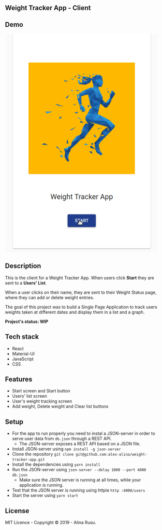 
## Weight Tracker App - Client

## Demo
![Demo - WIP](Demo.gif)

## Description

This is the client for a Weight Tracker App. When users click **Start** they are sent to a **Users' List**.

When a user clicks on their name, they are sent to their Weight Status page, where they can add or delete weight entries.

The goal of this project was to build a Single Page Application to track users weights taken at different dates and display them in a list and a graph.

**Project's status: WIP**

## Tech stack

* React
* Material-UI
* JavaScript
* CSS

## Features

* Start screen and Start button
* Users' list screen
* User's weight tracking screen
* Add weight, Delete weight and Clear list buttons

## Setup

* For the app to run properly you need to instal a JSON-server in order to serve user data from `db.json` through a REST API.
  * The JSON-server exposes a REST API based on a JSON file.
* Install JSON-server using `npm install -g json-server`
* Clone the repository `git clone git@github.com:alex-alina/weight-tracker-app.git`
* Install the dependencies using `yarn install`
* Run the JSON-server using `json-server --delay 1000 --port 4000 db.json`
  * Make sure the JSON server is running at all times, while your application is running.
* Test that the JSON server is running using httpie `http :4000/users`
* Start the server using `yarn start`

## License

MIT Licence - Copyright &copy; 2019 - Alina Rusu.

